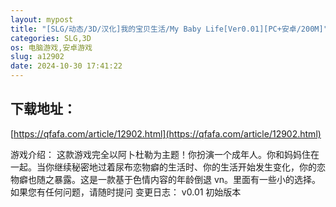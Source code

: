 ```yaml
---
layout: mypost
title: "[SLG/动态/3D/汉化]我的宝贝生活/My Baby Life[Ver0.01][PC+安卓/200M]"
categories: SLG,3D
os: 电脑游戏,安卓游戏
slug: a12902
date: 2024-10-30 17:41:22
---
```


## 下载地址：

[https://qfafa.com/article/12902.html](https://qfafa.com/article/12902.html)

游戏介绍：
这款游戏完全以阿卜杜勒为主题！你扮演一个成年人。你和妈妈住在一起。当你继续秘密地过着尿布恋物癖的生活时、你的生活开始发生变化，你的恋物癖也随之暴露。这是一款基于色情内容的年龄倒退 vn。里面有一些小的选择。如果您有任何问题，请随时提问
变更日志：
v0.01
初始版本